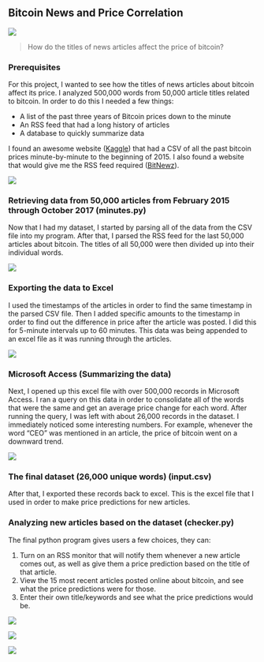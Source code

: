 ## Bitcoin News and Price Correlation

![](https://ianannasetech.files.wordpress.com/2017/11/screen-shot-2017-11-19-at-2-43-17-am.png?w=1536)

> How do the titles of news articles affect the price of bitcoin?

### Prerequisites

For this project, I wanted to see how the titles of news articles about bitcoin affect its price. I analyzed 500,000 words from 50,000 article titles related to bitcoin. In order to do this I needed a few things:

- A list of the past three years of Bitcoin prices down to the minute
- An RSS feed that had a long history of articles
- A database to quickly summarize data

I found an awesome website ([Kaggle](https://www.kaggle.com/mczielinski/bitcoin-historical-data "Kaggle")) that had a CSV of all the past bitcoin prices minute-by-minute to the beginning of 2015. I also found a website that would give me the RSS feed required ([BitNewz](http://bitnewz.net/Articles "BitNewz")).

![](https://ianannasetech.files.wordpress.com/2017/11/screen-shot-2017-11-19-at-2-40-24-am.png?w=1536)

### Retrieving data from 50,000 articles from February 2015 through October 2017 (minutes.py)
Now that I had my dataset, I started by parsing all of the data from the CSV file into my program. After that, I parsed the RSS feed for the last 50,000 articles about bitcoin. The titles of all 50,000 were then divided up into their individual words.

![](https://ianannasetech.files.wordpress.com/2017/11/gif.gif?w=600&zoom=2)

### Exporting the data to Excel
I used the timestamps of the articles in order to find the same timestamp in the parsed CSV file. Then I added specific amounts to the timestamp in order to find out the difference in price after the article was posted. I did this for 5-minute intervals up to 60 minutes. This data was being appended to an excel file as it was running through the articles.

![](https://ianannasetech.files.wordpress.com/2017/11/screen-shot-2017-11-18-at-1-36-23-pm.png)

### Microsoft Access (Summarizing the data)

Next, I opened up this excel file with over 500,000 records in Microsoft Access. I ran a query on this data in order to consolidate all of the words that were the same and get an average price change for each word. After running the query, I was left with about 26,000 records in the dataset. I immediately noticed some interesting numbers. For example, whenever the word “CEO” was mentioned in an article, the price of bitcoin went on a downward trend.

![](https://ianannasetech.files.wordpress.com/2017/11/screen-shot-2017-11-19-at-2-42-00-am.png?w=1536)

### The final dataset (26,000 unique words) (input.csv)
After that, I exported these records back to excel. This is the excel file that I used in order to make price predictions for new articles.

### Analyzing new articles based on the dataset (checker.py)

The final python program gives users a few choices, they can:

1. Turn on an RSS monitor that will notify them whenever a new article comes out, as well as give them a price prediction based on the title of that article.
2. View the 15 most recent articles posted online about bitcoin, and see what the price predictions were for those.
3. Enter their own title/keywords and see what the price predictions would be.

![](https://ianannasetech.files.wordpress.com/2017/11/screen-shot-2017-11-19-at-2-35-51-am.png?w=1536)

![](https://ianannasetech.files.wordpress.com/2017/11/screen-shot-2017-11-19-at-2-44-04-am.png?w=1536)

![](https://ianannasetech.files.wordpress.com/2017/11/screen-shot-2017-11-19-at-2-44-18-am.png)
